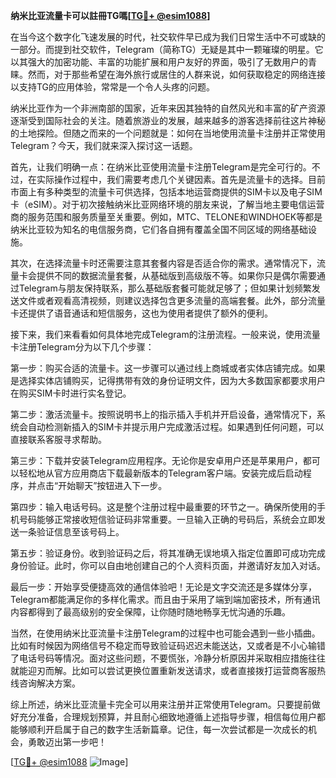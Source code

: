 **纳米比亚流量卡可以註冊TG嗎[[TG💪+ @esim1088](https://t.me/s/esim1088)]**

在当今这个数字化飞速发展的时代，社交软件早已成为我们日常生活中不可或缺的一部分。而提到社交软件，Telegram（简称TG）无疑是其中一颗璀璨的明星。它以其强大的加密功能、丰富的功能扩展和用户友好的界面，吸引了无数用户的青睐。然而，对于那些希望在海外旅行或居住的人群来说，如何获取稳定的网络连接以支持TG的应用体验，常常是一个令人头疼的问题。

纳米比亚作为一个非洲南部的国家，近年来因其独特的自然风光和丰富的矿产资源逐渐受到国际社会的关注。随着旅游业的发展，越来越多的游客选择前往这片神秘的土地探险。但随之而来的一个问题就是：如何在当地使用流量卡注册并正常使用Telegram？今天，我们就来深入探讨这一话题。

首先，让我们明确一点：在纳米比亚使用流量卡注册Telegram是完全可行的。不过，在实际操作过程中，我们需要考虑几个关键因素。首先是流量卡的选择。目前市面上有多种类型的流量卡可供选择，包括本地运营商提供的SIM卡以及电子SIM卡（eSIM）。对于初次接触纳米比亚网络环境的朋友来说，了解当地主要电信运营商的服务范围和服务质量至关重要。例如，MTC、TELONE和WINDHOEK等都是纳米比亚较为知名的电信服务商，它们各自拥有覆盖全国不同区域的网络基础设施。

其次，在选择流量卡时还需要注意其套餐内容是否适合你的需求。通常情况下，流量卡会提供不同的数据流量套餐，从基础版到高级版不等。如果你只是偶尔需要通过Telegram与朋友保持联系，那么基础版套餐可能就足够了；但如果计划频繁发送文件或者观看高清视频，则建议选择包含更多流量的高端套餐。此外，部分流量卡还提供了语音通话和短信服务，这也为使用者提供了额外的便利。

接下来，我们来看看如何具体地完成Telegram的注册流程。一般来说，使用流量卡注册Telegram分为以下几个步骤：

第一步：购买合适的流量卡。这一步骤可以通过线上商城或者实体店铺完成。如果是选择实体店铺购买，记得携带有效的身份证明文件，因为大多数国家都要求用户在购买SIM卡时进行实名登记。

第二步：激活流量卡。按照说明书上的指示插入手机并开启设备，通常情况下，系统会自动检测新插入的SIM卡并提示用户完成激活过程。如果遇到任何问题，可以直接联系客服寻求帮助。

第三步：下载并安装Telegram应用程序。无论你是安卓用户还是苹果用户，都可以轻松地从官方应用商店下载最新版本的Telegram客户端。安装完成后启动程序，并点击“开始聊天”按钮进入下一步。

第四步：输入电话号码。这是整个注册过程中最重要的环节之一。确保所使用的手机号码能够正常接收短信验证码非常重要。一旦输入正确的号码后，系统会立即发送一条验证信息至该号码上。

第五步：验证身份。收到验证码之后，将其准确无误地填入指定位置即可成功完成身份验证。此时，你可以自由地创建自己的个人资料页面，并邀请好友加入对话。

最后一步：开始享受便捷高效的通信体验吧！无论是文字交流还是多媒体分享，Telegram都能满足你的多样化需求。而且由于采用了端到端加密技术，所有通讯内容都得到了最高级别的安全保障，让你随时随地畅享无忧沟通的乐趣。

当然，在使用纳米比亚流量卡注册Telegram的过程中也可能会遇到一些小插曲。比如有时候因为网络信号不稳定而导致验证码迟迟未能送达，又或者是不小心输错了电话号码等情况。面对这些问题，不要慌张，冷静分析原因并采取相应措施往往就能迎刃而解。比如可以尝试更换位置重新发送请求，或者直接拨打运营商客服热线咨询解决方案。

综上所述，纳米比亚流量卡完全可以用来注册并正常使用Telegram。只要提前做好充分准备，合理规划预算，并且耐心细致地遵循上述指导步骤，相信每位用户都能够顺利开启属于自己的数字生活新篇章。记住，每一次尝试都是一次成长的机会，勇敢迈出第一步吧！

[[TG💪+ @esim1088](https://t.me/s/esim1088) ![Image](https://i.postimg.cc/4NQfJmqS/Snipaste-2025-05-13-00-14-12.png)]